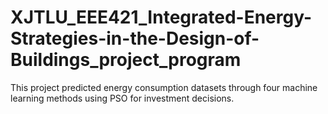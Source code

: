 # XJTLU_EEE421_Integrated-Energy-Strategies-in-the-Design-of-Buildings_project_program
This project predicted energy consumption datasets through four machine learning methods using PSO for investment decisions.
